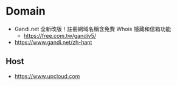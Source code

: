 # Domain

* Gandi.net 全新改版！註冊網域名稱含免費 Whois 隱藏和信箱功能
  * https://free.com.tw/gandiv5/
* https://www.gandi.net/zh-hant

## Host



* https://www.upcloud.com


